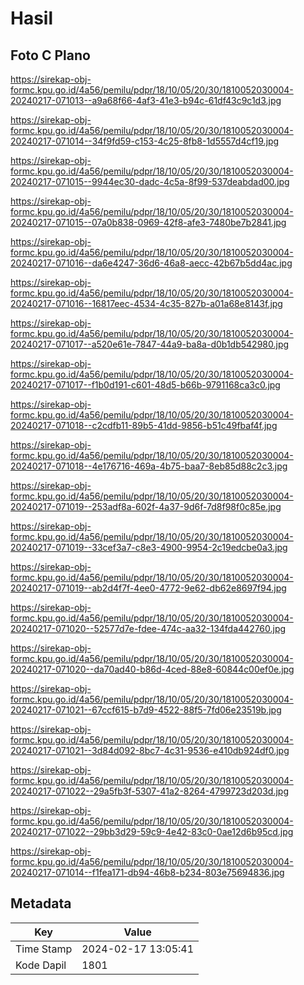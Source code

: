# Hasil

## Foto C Plano

https://sirekap-obj-formc.kpu.go.id/4a56/pemilu/pdpr/18/10/05/20/30/1810052030004-20240217-071013--a9a68f66-4af3-41e3-b94c-61df43c9c1d3.jpg

https://sirekap-obj-formc.kpu.go.id/4a56/pemilu/pdpr/18/10/05/20/30/1810052030004-20240217-071014--34f9fd59-c153-4c25-8fb8-1d5557d4cf19.jpg

https://sirekap-obj-formc.kpu.go.id/4a56/pemilu/pdpr/18/10/05/20/30/1810052030004-20240217-071015--9944ec30-dadc-4c5a-8f99-537deabdad00.jpg

https://sirekap-obj-formc.kpu.go.id/4a56/pemilu/pdpr/18/10/05/20/30/1810052030004-20240217-071015--07a0b838-0969-42f8-afe3-7480be7b2841.jpg

https://sirekap-obj-formc.kpu.go.id/4a56/pemilu/pdpr/18/10/05/20/30/1810052030004-20240217-071016--da6e4247-36d6-46a8-aecc-42b67b5dd4ac.jpg

https://sirekap-obj-formc.kpu.go.id/4a56/pemilu/pdpr/18/10/05/20/30/1810052030004-20240217-071016--16817eec-4534-4c35-827b-a01a68e8143f.jpg

https://sirekap-obj-formc.kpu.go.id/4a56/pemilu/pdpr/18/10/05/20/30/1810052030004-20240217-071017--a520e61e-7847-44a9-ba8a-d0b1db542980.jpg

https://sirekap-obj-formc.kpu.go.id/4a56/pemilu/pdpr/18/10/05/20/30/1810052030004-20240217-071017--f1b0d191-c601-48d5-b66b-9791168ca3c0.jpg

https://sirekap-obj-formc.kpu.go.id/4a56/pemilu/pdpr/18/10/05/20/30/1810052030004-20240217-071018--c2cdfb11-89b5-41dd-9856-b51c49fbaf4f.jpg

https://sirekap-obj-formc.kpu.go.id/4a56/pemilu/pdpr/18/10/05/20/30/1810052030004-20240217-071018--4e176716-469a-4b75-baa7-8eb85d88c2c3.jpg

https://sirekap-obj-formc.kpu.go.id/4a56/pemilu/pdpr/18/10/05/20/30/1810052030004-20240217-071019--253adf8a-602f-4a37-9d6f-7d8f98f0c85e.jpg

https://sirekap-obj-formc.kpu.go.id/4a56/pemilu/pdpr/18/10/05/20/30/1810052030004-20240217-071019--33cef3a7-c8e3-4900-9954-2c19edcbe0a3.jpg

https://sirekap-obj-formc.kpu.go.id/4a56/pemilu/pdpr/18/10/05/20/30/1810052030004-20240217-071019--ab2d4f7f-4ee0-4772-9e62-db62e8697f94.jpg

https://sirekap-obj-formc.kpu.go.id/4a56/pemilu/pdpr/18/10/05/20/30/1810052030004-20240217-071020--52577d7e-fdee-474c-aa32-134fda442760.jpg

https://sirekap-obj-formc.kpu.go.id/4a56/pemilu/pdpr/18/10/05/20/30/1810052030004-20240217-071020--da70ad40-b86d-4ced-88e8-60844c00ef0e.jpg

https://sirekap-obj-formc.kpu.go.id/4a56/pemilu/pdpr/18/10/05/20/30/1810052030004-20240217-071021--67ccf615-b7d9-4522-88f5-7fd06e23519b.jpg

https://sirekap-obj-formc.kpu.go.id/4a56/pemilu/pdpr/18/10/05/20/30/1810052030004-20240217-071021--3d84d092-8bc7-4c31-9536-e410db924df0.jpg

https://sirekap-obj-formc.kpu.go.id/4a56/pemilu/pdpr/18/10/05/20/30/1810052030004-20240217-071022--29a5fb3f-5307-41a2-8264-4799723d203d.jpg

https://sirekap-obj-formc.kpu.go.id/4a56/pemilu/pdpr/18/10/05/20/30/1810052030004-20240217-071022--29bb3d29-59c9-4e42-83c0-0ae12d6b95cd.jpg

https://sirekap-obj-formc.kpu.go.id/4a56/pemilu/pdpr/18/10/05/20/30/1810052030004-20240217-071014--f1fea171-db94-46b8-b234-803e75694836.jpg


## Metadata

| Key        | Value               |
| ---------- | ------------------- |
| Time Stamp | 2024-02-17 13:05:41 |
| Kode Dapil | 1801                |



